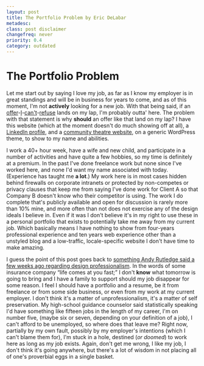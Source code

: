 ```yaml
---
layout: post
title: The Portfolio Problem by Eric DeLabar
metadesc: 
class: post disclaimer
changefreq: never
priority: 0.4
category: outdated
---
```

<h1>The Portfolio Problem</h1>
<p>Let me start out by saying I love my job, as far as I know my employer is in great standings and will be in business for years to come, and as of this moment, I'm not <strong>actively</strong> looking for a new job.  With that being said, if an <a href="http://www.google.com/support/jobs/bin/answer.py?answer=23690">offer</a>-<a href="http://www.happycog.com/">I</a>-<a href="http://www.facebook.com/jobs/#Software%20Engineer">can't</a>-<a href="http://www.37signals.com/">refuse</a> lands on my lap, I'm probably outta' here.  The problem with that statement is why <strong>should</strong> an offer like that land on my lap?  I have this website (which at the moment doesn't do much showing off at all), a <a href="http://www.linkedin.com/in/ericdelabar" rel="me">LinkedIn profile</a>, and a <a href="http://www.cattytheatre.org/">community theatre website</a>, on a generic WordPress theme, to show to my name and&nbsp;abilities.</p>
<p>I work a 40+ hour week, have a wife and new child, and participate in a number of activities and have quite a few hobbies, so my time is definitely at a premium.  In the past I've done freelance work but none since I've worked here, and none I'd want my name associated with today. (Experience has taught me <strong>a lot</strong>.)  My work here is in most cases hidden behind firewalls on corporate intranets or protected by non-competes or privacy clauses that keep me from saying I've done work for Client A so that Company B doesn't know who their competitor is using.  The work I do complete that's publicly available and open for discussion is rarely more than 10% mine, and more often than not does not exercise any of the design ideals I believe in.  Even if it was I don't believe it's in my right to use these in a personal portfolio that exists to potentially take me away from my current job.  Which basically means I have nothing to show from four-years professional experience and ten years web experience other than a unstyled blog and a low-traffic, locale-specific website I don't have time to make&nbsp;amazing.</p>
<p>I guess the point of this post goes back to <a href="http://www.andyrutledge.com/non-commitment.php">something Andy Rutledge said a few weeks ago regarding design professionalism</a>.  In the words of some insurance company <q>life comes at you fast;</q> I don't <strong>know</strong> what tomorrow is going to bring and I have a family to support should my job disappear for some reason.  I feel I should have a portfolio and a resume, be it from freelance or from some side business, or even from my work at my current employer.  I don't think it's a matter of unprofessionalism, it's a matter of self preservation.  My high-school guidance counselor said statistically speaking I'd have something like fifteen jobs in the length of my career, I'm on number five, (maybe six or seven, depending on your definition of a job), I can't afford to be unemployed, so where does that leave me?  Right now, partially by my own fault, possibly by my employer's intentions (which I can't blame them for), I'm stuck in a hole, destined (<em>or doomed</em>) to work here as long as my job exists.  Again, don't get me wrong, I like my job, I don't think it's going anywhere, but there's a lot of wisdom in not placing all of one's proverbial eggs in a single&nbsp;basket.</p>